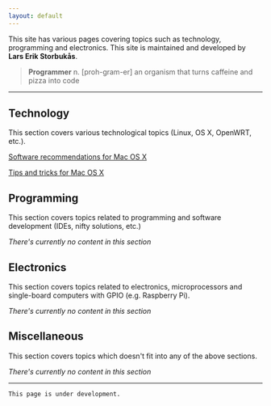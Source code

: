 ```yaml
---
layout: default
---
```


This site has various pages covering topics such as technology, programming and electronics. This site is maintained and developed by **Lars Erik Storbukås**.

> **Programmer**
> n. [proh-gram-er]
> an organism that turns caffeine and pizza into code

------

## [](#technology)Technology

This section covers various technological topics (Linux, OS X, OpenWRT, etc.).

[Software recommendations for Mac OS X](mac-software)

[Tips and tricks for Mac OS X](mac-tips)

## [](#programming)Programming

This section covers topics related to programming and software development (IDEs, nifty solutions, etc.)

_There's currently no content in this section_

## [](#electronics)Electronics

This section covers topics related to electronics, microprocessors and single-board computers with GPIO (e.g. Raspberry Pi).

_There's currently no content in this section_

## [](#electronics)Miscellaneous

This section covers topics which doesn't fit into any of the above sections.

_There's currently no content in this section_

------

```
This page is under development.
```
